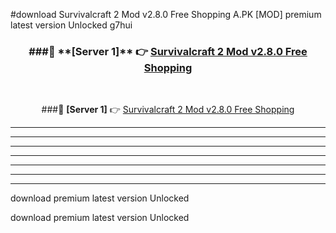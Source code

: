 #download Survivalcraft 2 Mod v2.8.0 Free Shopping A.PK [MOD] premium latest version Unlocked g7hui 



<div align="center">
<h3>###🔹 **[Server 1]** 👉 <a href="https://download1apk.web.app/">Survivalcraft 2 Mod v2.8.0 Free Shopping</a></h3><br>


###🔹 **[Server 1]** 👉 <a href="https://download1apk.web.app/">Survivalcraft 2 Mod v2.8.0 Free Shopping</a></h3>
</div>



----------------------------------------------------------

----------------------------------------------------------

----------------------------------------------------------

----------------------------------------------------------

----------------------------------------------------------

----------------------------------------------------------

----------------------------------------------------------

download premium latest version Unlocked

download premium latest version Unlocked
